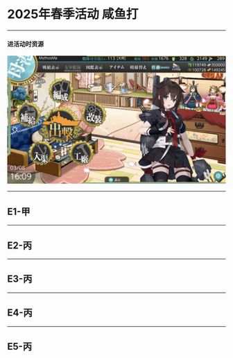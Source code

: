 # 2025年春季活动 咸鱼打

--- 

#### 进活动时资源

![节点](./记录相关图片/进活动时资源.png "进活动时资源")

---

## E1-甲

--- 

## E2-丙

--- 

## E3-丙

---

## E4-丙

---

## E5-丙